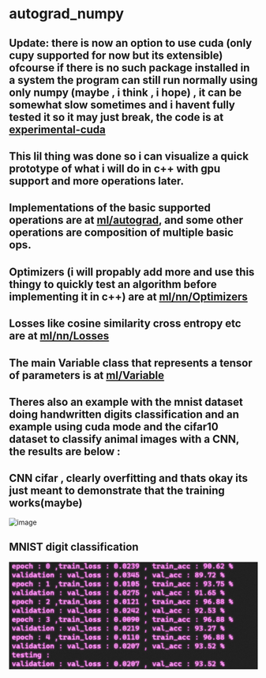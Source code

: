 # autograd_numpy
## Update: there is now an option to use cuda (only cupy supported for now but its extensible) ofcourse if there is no such package installed in a system the program can still run normally using only numpy (maybe , i think , i hope) , it can be somewhat slow sometimes and i havent fully tested it so it may just break, the code is at [experimental-cuda](https://github.com/EnaAlogo/autograd_numpy/tree/experimental-CUDA)
## This lil thing was done so i can visualize a quick prototype of what i will do in c++ with gpu support and more operations later.
## Implementations of the basic supported operations are at [ml/autograd](ml/autograd/), and some other operations are composition of multiple basic ops. 
## Optimizers (i will propably add more and use this thingy to quickly test an algorithm before implementing it in c++) are at [ml/nn/Optimizers](ml/nn/Optimizers.py)
## Losses like cosine similarity cross entropy etc are at [ml/nn/Losses](ml/nn/Losses.py)
## The main Variable class that represents a tensor of parameters is at [ml/Variable](ml/Variable.py)
## Theres also an example with the mnist dataset doing handwritten digits classification and an example using cuda mode and the cifar10 dataset to classify animal images with a CNN, the results are below :
## CNN cifar , clearly overfitting and thats okay its just meant to demonstrate that the training works(maybe)
![image](cuda_cifar_example.png)
## MNIST digit classification
![image](mnist_results.png)

